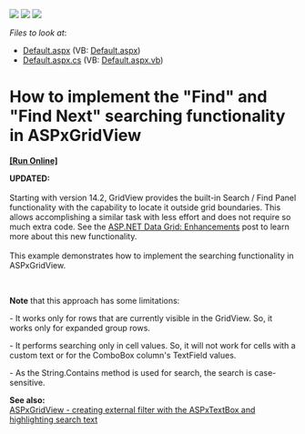<!-- default badges list -->
![](https://img.shields.io/endpoint?url=https://codecentral.devexpress.com/api/v1/VersionRange/128541367/13.1.7%2B)
[![](https://img.shields.io/badge/Open_in_DevExpress_Support_Center-FF7200?style=flat-square&logo=DevExpress&logoColor=white)](https://supportcenter.devexpress.com/ticket/details/E4914)
[![](https://img.shields.io/badge/📖_How_to_use_DevExpress_Examples-e9f6fc?style=flat-square)](https://docs.devexpress.com/GeneralInformation/403183)
<!-- default badges end -->
<!-- default file list -->
*Files to look at*:

* [Default.aspx](./CS/E4914/Default.aspx) (VB: [Default.aspx](./VB/E4914/Default.aspx))
* [Default.aspx.cs](./CS/E4914/Default.aspx.cs) (VB: [Default.aspx.vb](./VB/E4914/Default.aspx.vb))
<!-- default file list end -->
# How to implement the "Find" and "Find Next" searching functionality in ASPxGridView
<!-- run online -->
**[[Run Online]](https://codecentral.devexpress.com/e4914/)**
<!-- run online end -->


<p><strong>UPDATED:<br /></strong><br />Starting with version 14.2, GridView provides the built-in Search / Find Panel functionality with the capability to locate it outside grid boundaries. This allows accomplishing a similar task with less effort and does not require so much extra code. See the <a href="https://community.devexpress.com/blogs/aspnet/archive/2014/11/19/asp-net-data-grid-enhancements-coming-soon-in-v14-2.aspx">ASP.NET Data Grid: Enhancements</a> post to learn more about this new functionality.<br /><br />This example demonstrates how to implement the searching functionality in ASPxGridView.</p>
<br />
<p><strong>Note</strong> that this approach has some limitations:</p>
<p>- It works only for rows that are currently visible in the GridView. So, it works only for expanded group rows.</p>
<p>- It performs searching only in cell values. So, it will not work for cells with a custom text or for the ComboBox column's TextField values.</p>
<p>- As the String.Contains method is used for search, the search is case-sensitive.</p>
<p><strong>See also:</strong><strong><br /> </strong><a href="https://www.devexpress.com/Support/Center/p/E2408">ASPxGridView - creating external filter with the ASPxTextBox and highlighting search text</a></p>

<br/>


